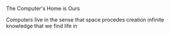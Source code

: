 The Computer's Home is Ours 

Computers live
in the sense that
space procedes creation
infinite knowledge that we find
life in
